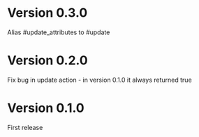 # Version 0.3.0

Alias #update_attributes to #update

# Version 0.2.0

Fix bug in update action - in version 0.1.0 it always returned true

# Version 0.1.0

First release

